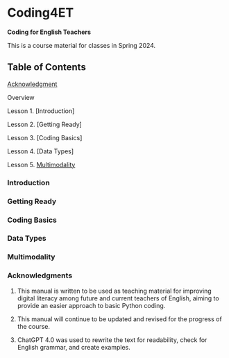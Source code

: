 # Coding4ET
**Coding for English Teachers**

This is a course material for classes in Spring 2024.

## Table of Contents

[Acknowledgment](#Acknowledgments)

Overview

Lesson 1. [Introduction]

Lesson 2. [Getting Ready]

Lesson 3. [Coding Basics]

Lesson 4. [Data Types]

Lesson 5. [Multimodality](#multimodality)


### Introduction


### Getting Ready


### Coding Basics


### Data Types


### Multimodality



### Acknowledgments

1. This manual is written to be used as teaching material for improving digital literacy among future and current teachers of English, aiming to provide an easier approach to basic Python coding.

2. This manual will continue to be updated and revised for the progress of the course.

3. ChatGPT 4.0 was used to rewrite the text for readability, check for English grammar, and create examples.
